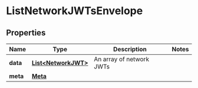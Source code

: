 

# ListNetworkJWTsEnvelope


## Properties

| Name | Type | Description | Notes |
|------------ | ------------- | ------------- | -------------|
|**data** | [**List&lt;NetworkJWT&gt;**](NetworkJWT.md) | An array of network JWTs |  |
|**meta** | [**Meta**](Meta.md) |  |  |



